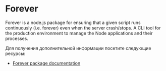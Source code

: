 # Forever

Forever is a node.js package for ensuring that a given script runs continuously (i.e. forever) even when the server crash/stops. A CLI tool for the production environment to manage the Node applications and their processes.

Для получения дополнительной информации посетите следующие ресурсы:

- [Forever package documentation](https://www.npmjs.com/package/forever)
